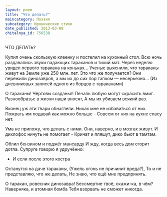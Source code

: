 ```yaml
---
layout: poem
title: "Что делать?"
maincategory: Поэзия
subcategory: Иронические стихи
date_published: 2013-03-08
chitalnya_id: 756538
---
```




ЧТО ДЕЛАТЬ?

Купил очень скользкую клеенку и постелил на кухонный стол. 
Всю ночь раздавались звуки падающих тараканов и тихий мат. 
Через неделю увидел первого таракана на коньках...
Ученые выяснили, что тараканы живут на Земле уже 250 млн. 
лет. Это что же получается? Они пережили динозавров, а мы их 
до сих пор тапком — несерьезно…
(Из дневниковых записей одного из борцов с тараканами)

О тараканы! Чёртовы созданья!
Печаль любую могут скрасить вмиг.
Разнообразье в жизни наши вносят,
А мы их убиваем всякий раз.

Вконец уж эти твари обнаглели.
Никак мне не избавиться от них.
Пожрать им подавай как можно больше -
Совсем от них на кухне спасу нет.

Ума не приложу, что делать с ними.
Они, наверно, и в мозгах живут.
И дихлофос ничуть не помогает -
Кричат и пляшут, дико бьют в тамтам.

Облил бензином и поджёг мансарду
И жду, когда весь дом сгорит дотла.
Супруге говорю я удручённо:
- И если после этого костра

Останутся на даче тараканы, 
(Ужель огонь не причинит вреда?),
То и не представляю, что же делать,
Не знаю, что ещё мне предпринять.

О таракан, ровесник динозавра!
Бессмертие твоё, скажи-ка, в чём?
Наверняка, и атомная бомба
Тебя взорвать не сможет никогда.







